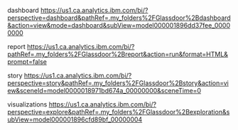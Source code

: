 dashboard
https://us1.ca.analytics.ibm.com/bi/?perspective=dashboard&pathRef=.my_folders%2FGlassdoor%2Bdashboard&action=view&mode=dashboard&subView=model000001896dd37fee_00000000

report
https://us1.ca.analytics.ibm.com/bi/?pathRef=.my_folders%2FGlassdoor%2Breport&action=run&format=HTML&prompt=false

story
https://us1.ca.analytics.ibm.com/bi/?perspective=story&pathRef=.my_folders%2FGlassdoor%2Bstory&action=view&sceneId=model0000018971bd674a_00000000&sceneTime=0

visualizations
https://us1.ca.analytics.ibm.com/bi/?perspective=explore&pathRef=.my_folders%2FGlassdoor%2Bexploration&subView=model000001896cfd89bf_00000004

